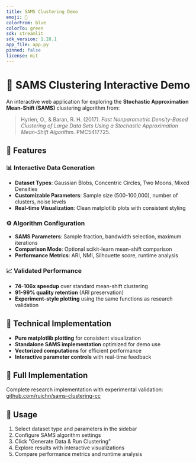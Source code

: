 ```yaml
---
title: SAMS Clustering Demo
emoji: 🔬
colorFrom: blue
colorTo: green
sdk: streamlit
sdk_version: 1.28.1
app_file: app.py
pinned: false
license: mit
---
```


# 🔬 SAMS Clustering Interactive Demo

An interactive web application for exploring the **Stochastic Approximation Mean-Shift (SAMS)** clustering algorithm from:

> Hyrien, O., & Baran, R. H. (2017). *Fast Nonparametric Density-Based Clustering of Large Data Sets Using a Stochastic Approximation Mean-Shift Algorithm*. PMC5417725.

## 🚀 Features

### 📊 **Interactive Data Generation**
- **Dataset Types**: Gaussian Blobs, Concentric Circles, Two Moons, Mixed Densities
- **Customizable Parameters**: Sample size (500-100,000), number of clusters, noise levels
- **Real-time Visualization**: Clean matplotlib plots with consistent styling

### ⚙️ **Algorithm Configuration**
- **SAMS Parameters**: Sample fraction, bandwidth selection, maximum iterations
- **Comparison Mode**: Optional scikit-learn mean-shift comparison
- **Performance Metrics**: ARI, NMI, Silhouette score, runtime analysis

### 📈 **Validated Performance**
- **74-106x speedup** over standard mean-shift clustering
- **91-99% quality retention** (ARI preservation)
- **Experiment-style plotting** using the same functions as research validation

## 🔧 Technical Implementation

- **Pure matplotlib plotting** for consistent visualization
- **Standalone SAMS implementation** optimized for demo use
- **Vectorized computations** for efficient performance
- **Interactive parameter controls** with real-time feedback

## 📍 Full Implementation

Complete research implementation with experimental validation: [github.com/ruichn/sams-clustering-cc](https://github.com/ruichn/sams-clustering-cc)

## 🎯 Usage

1. Select dataset type and parameters in the sidebar
2. Configure SAMS algorithm settings  
3. Click "Generate Data & Run Clustering"
4. Explore results with interactive visualizations
5. Compare performance metrics and runtime analysis